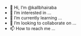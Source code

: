 - 👋 Hi, I’m @kallbhairaba
- 👀 I’m interested in ...
- 🌱 I’m currently learning ...
- 💞️ I’m looking to collaborate on ...
- 📫 How to reach me ...

<!---
kallbhairaba/kallbhairaba is a ✨ special ✨ repository because its `README.md` (this file) appears on your GitHub profile.
You can click the Preview link to take a look at your changes.
--->
